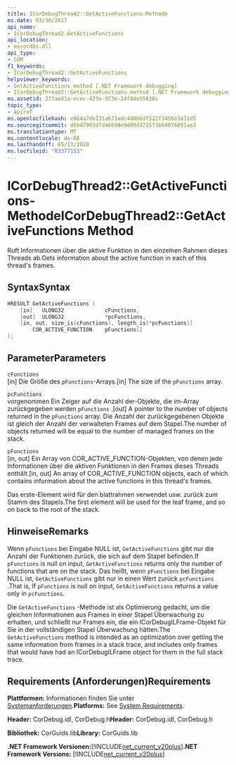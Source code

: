 ```yaml
---
title: ICorDebugThread2::GetActiveFunctions-Methode
ms.date: 03/30/2017
api_name:
- ICorDebugThread2.GetActiveFunctions
api_location:
- mscordbi.dll
api_type:
- COM
f1_keywords:
- ICorDebugThread2::GetActiveFunctions
helpviewer_keywords:
- GetActiveFunctions method [.NET Framework debugging]
- ICorDebugThread2::GetActiveFunctions method [.NET Framework debugging]
ms.assetid: 27fae01a-ecec-423a-973e-24f8de55826c
topic_type:
- apiref
ms.openlocfilehash: e064a7db131a671adc4d0b6df522f3456e3a31d5
ms.sourcegitcommit: d6bd7903d7d46698e9d89d3725f3bb4876891aa3
ms.translationtype: MT
ms.contentlocale: de-DE
ms.lasthandoff: 05/13/2020
ms.locfileid: "83377153"
---
```

# <a name="icordebugthread2getactivefunctions-method"></a><span data-ttu-id="0cda8-102">ICorDebugThread2::GetActiveFunctions-Methode</span><span class="sxs-lookup"><span data-stu-id="0cda8-102">ICorDebugThread2::GetActiveFunctions Method</span></span>
<span data-ttu-id="0cda8-103">Ruft Informationen über die aktive Funktion in den einzelnen Rahmen dieses Threads ab.</span><span class="sxs-lookup"><span data-stu-id="0cda8-103">Gets information about the active function in each of this thread's frames.</span></span>  
  
## <a name="syntax"></a><span data-ttu-id="0cda8-104">Syntax</span><span class="sxs-lookup"><span data-stu-id="0cda8-104">Syntax</span></span>  
  
```cpp  
HRESULT GetActiveFunctions (  
    [in]   ULONG32             cFunctions,  
    [out]  ULONG32             *pcFunctions,  
    [in, out, size_is(cFunctions), length_is(*pcFunctions)]  
        COR_ACTIVE_FUNCTION    pFunctions[]  
);  
```  
  
## <a name="parameters"></a><span data-ttu-id="0cda8-105">Parameter</span><span class="sxs-lookup"><span data-stu-id="0cda8-105">Parameters</span></span>  
 `cFunctions`  
 <span data-ttu-id="0cda8-106">[in] Die Größe des `pFunctions`-Arrays.</span><span class="sxs-lookup"><span data-stu-id="0cda8-106">[in] The size of the `pFunctions` array.</span></span>  
  
 `pcFunctions`  
 <span data-ttu-id="0cda8-107">vorgenommen Ein Zeiger auf die Anzahl der-Objekte, die im-Array zurückgegeben werden `pFunctions` .</span><span class="sxs-lookup"><span data-stu-id="0cda8-107">[out] A pointer to the number of objects returned in the `pFunctions` array.</span></span> <span data-ttu-id="0cda8-108">Die Anzahl der zurückgegebenen Objekte ist gleich der Anzahl der verwalteten Frames auf dem Stapel.</span><span class="sxs-lookup"><span data-stu-id="0cda8-108">The number of objects returned will be equal to the number of managed frames on the stack.</span></span>  
  
 `pFunctions`  
 <span data-ttu-id="0cda8-109">[in, out] Ein Array von COR_ACTIVE_FUNCTION-Objekten, von denen jede Informationen über die aktiven Funktionen in den Frames dieses Threads enthält.</span><span class="sxs-lookup"><span data-stu-id="0cda8-109">[in, out] An array of COR_ACTIVE_FUNCTION objects, each of which contains information about the active functions in this thread's frames.</span></span>  
  
 <span data-ttu-id="0cda8-110">Das erste-Element wird für den blattrahmen verwendet usw. zurück zum Stamm des Stapels.</span><span class="sxs-lookup"><span data-stu-id="0cda8-110">The first element will be used for the leaf frame, and so on back to the root of the stack.</span></span>  
  
## <a name="remarks"></a><span data-ttu-id="0cda8-111">Hinweise</span><span class="sxs-lookup"><span data-stu-id="0cda8-111">Remarks</span></span>  
 <span data-ttu-id="0cda8-112">Wenn `pFunctions` bei Eingabe NULL ist, `GetActiveFunctions` gibt nur die Anzahl der Funktionen zurück, die sich auf dem Stapel befinden.</span><span class="sxs-lookup"><span data-stu-id="0cda8-112">If `pFunctions` is null on input, `GetActiveFunctions` returns only the number of functions that are on the stack.</span></span> <span data-ttu-id="0cda8-113">Das heißt, wenn `pFunctions` bei Eingabe NULL ist, `GetActiveFunctions` gibt nur in einen Wert zurück `pcFunctions` .</span><span class="sxs-lookup"><span data-stu-id="0cda8-113">That is, If `pFunctions` is null on input, `GetActiveFunctions` returns a value only in `pcFunctions`.</span></span>  
  
 <span data-ttu-id="0cda8-114">Die `GetActiveFunctions` -Methode ist als Optimierung gedacht, um die gleichen Informationen aus Frames in einer Stapel Überwachung zu erhalten, und schließt nur Frames ein, die ein ICorDebugILFrame-Objekt für Sie in der vollständigen Stapel Überwachung hätten.</span><span class="sxs-lookup"><span data-stu-id="0cda8-114">The `GetActiveFunctions` method is intended as an optimization over getting the same information from frames in a stack trace, and includes only frames that would have had an ICorDebugILFrame object for them in the full stack trace.</span></span>  
  
## <a name="requirements"></a><span data-ttu-id="0cda8-115">Requirements (Anforderungen)</span><span class="sxs-lookup"><span data-stu-id="0cda8-115">Requirements</span></span>  
 <span data-ttu-id="0cda8-116">**Plattformen:** Informationen finden Sie unter [Systemanforderungen](../../get-started/system-requirements.md).</span><span class="sxs-lookup"><span data-stu-id="0cda8-116">**Platforms:** See [System Requirements](../../get-started/system-requirements.md).</span></span>  
  
 <span data-ttu-id="0cda8-117">**Header:** CorDebug.idl, CorDebug.h</span><span class="sxs-lookup"><span data-stu-id="0cda8-117">**Header:** CorDebug.idl, CorDebug.h</span></span>  
  
 <span data-ttu-id="0cda8-118">**Bibliothek:** CorGuids.lib</span><span class="sxs-lookup"><span data-stu-id="0cda8-118">**Library:** CorGuids.lib</span></span>  
  
 <span data-ttu-id="0cda8-119">**.NET Framework Versionen:**[!INCLUDE[net_current_v20plus](../../../../includes/net-current-v20plus-md.md)]</span><span class="sxs-lookup"><span data-stu-id="0cda8-119">**.NET Framework Versions:** [!INCLUDE[net_current_v20plus](../../../../includes/net-current-v20plus-md.md)]</span></span>
